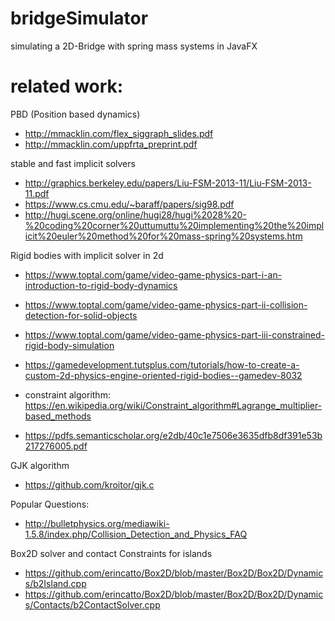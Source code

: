 # bridgeSimulator
simulating a 2D-Bridge with spring mass systems in JavaFX

# related work: 
PBD (Position based dynamics)
* http://mmacklin.com/flex_siggraph_slides.pdf
* http://mmacklin.com/uppfrta_preprint.pdf

stable and fast implicit solvers
* http://graphics.berkeley.edu/papers/Liu-FSM-2013-11/Liu-FSM-2013-11.pdf
* https://www.cs.cmu.edu/~baraff/papers/sig98.pdf
* http://hugi.scene.org/online/hugi28/hugi%2028%20-%20coding%20corner%20uttumuttu%20implementing%20the%20implicit%20euler%20method%20for%20mass-spring%20systems.htm

Rigid bodies with implicit solver in 2d
* https://www.toptal.com/game/video-game-physics-part-i-an-introduction-to-rigid-body-dynamics
* https://www.toptal.com/game/video-game-physics-part-ii-collision-detection-for-solid-objects
* https://www.toptal.com/game/video-game-physics-part-iii-constrained-rigid-body-simulation
* https://gamedevelopment.tutsplus.com/tutorials/how-to-create-a-custom-2d-physics-engine-oriented-rigid-bodies--gamedev-8032

* constraint algorithm: https://en.wikipedia.org/wiki/Constraint_algorithm#Lagrange_multiplier-based_methods
* https://pdfs.semanticscholar.org/e2db/40c1e7506e3635dfb8df391e53b217276005.pdf

GJK algorithm
* https://github.com/kroitor/gjk.c

Popular Questions: 
* http://bulletphysics.org/mediawiki-1.5.8/index.php/Collision_Detection_and_Physics_FAQ

Box2D solver and contact Constraints for islands
* https://github.com/erincatto/Box2D/blob/master/Box2D/Box2D/Dynamics/b2Island.cpp
* https://github.com/erincatto/Box2D/blob/master/Box2D/Box2D/Dynamics/Contacts/b2ContactSolver.cpp
